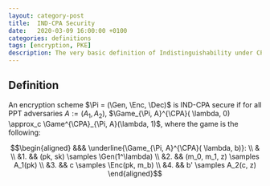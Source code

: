 ```yaml
---
layout: category-post
title:  IND-CPA Security
date:   2020-03-09 16:00:00 +0100
categories: definitions
tags: [encryption, PKE]
description: The very basic definition of Indistinguishability under CPA.
---
```

## Definition

An encryption scheme $\Pi = (\Gen, \Enc, \Dec)$ is IND-CPA secure if for all PPT adversaries $A:=(A_1, A_2)$, $\Game_{\Pi, A}^{\CPA}( \lambda, 0) \approx_c \Game^{\CPA}_{\Pi, A}(\lambda, 1)$, where the game is the following:

$$\begin{aligned}
&&& \underline{\Game_{\Pi, A}^{\CPA}( \lambda, b)}: \\
& \\
&1. && (pk, sk) \samples \Gen(1^\lambda) \\
&2. && (m_0, m_1, z) \samples A_1(pk) \\
&3. && c \samples \Enc(pk, m_b) \\
&4. && b' \samples A_2(c, z)
\end{aligned}$$
